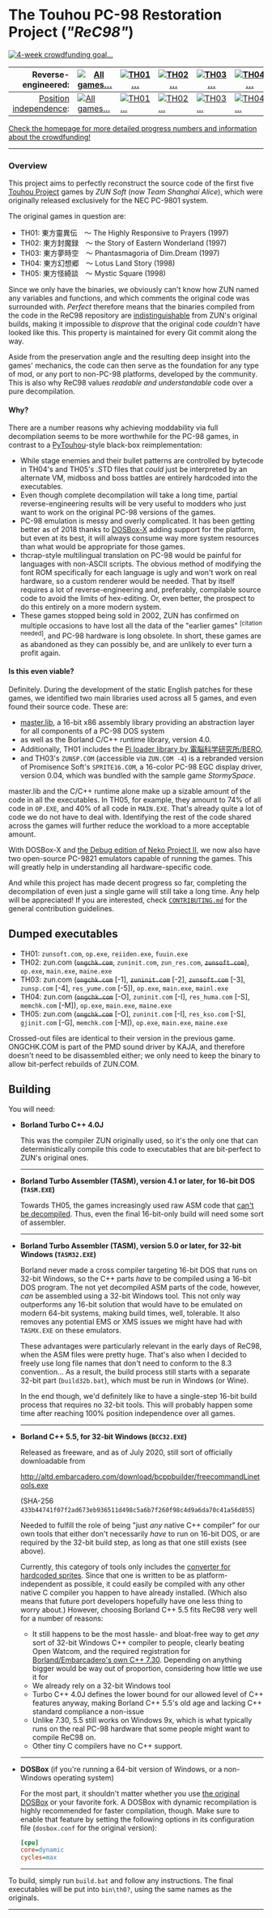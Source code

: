 # The Touhou PC-98 Restoration Project (*"ReC98"*)

[![4-week crowdfunding goal…](https://rec98.nmlgc.net/badge/cap)](https://rec98.nmlgc.net)

|    Reverse-engineered: | [![All games…](https://rec98.nmlgc.net/badge/re)][HP] | [![TH01…](https://rec98.nmlgc.net/badge/re/1)][HP] | [![TH02…](https://rec98.nmlgc.net/badge/re/2)][HP] | [![TH03…](https://rec98.nmlgc.net/badge/re/3)][HP] | [![TH04…](https://rec98.nmlgc.net/badge/re/4)][HP] | [![TH05…](https://rec98.nmlgc.net/badge/re/5)][HP] |
|-----------------------:|---|---|---|---|---|--|
| [Position independence]: | [![All games…](https://rec98.nmlgc.net/badge/pi)][HP] | [![TH01…](https://rec98.nmlgc.net/badge/pi/1)][HP] | [![TH02…](https://rec98.nmlgc.net/badge/pi/2)][HP] | [![TH03…](https://rec98.nmlgc.net/badge/pi/3)][HP] | [![TH04…](https://rec98.nmlgc.net/badge/pi/4)][HP] | [![TH05…](https://rec98.nmlgc.net/badge/pi/5)][HP] |

[Check the homepage for more detailed progress numbers and information about the crowdfunding!][HP]

[HP]: https://rec98.nmlgc.net
[Position independence]: https://rec98.nmlgc.net/faq#position-independence

----

### Overview

This project aims to perfectly reconstruct the source code of the first five [Touhou Project](http://en.wikipedia.org/wiki/Touhou_Project)  games by *ZUN Soft* (now *Team Shanghai Alice*), which were originally released exclusively for the NEC PC-9801 system.

The original games in question are:

* TH01: 東方靈異伝　～ The Highly Responsive to Prayers (1997)
* TH02: 東方封魔録　～ the Story of Eastern Wonderland (1997)
* TH03: 東方夢時空　～ Phantasmagoria of Dim.Dream (1997)
* TH04: 東方幻想郷　～ Lotus Land Story (1998)
* TH05: 東方怪綺談　～ Mystic Square (1998)

Since we only have the binaries, we obviously can't know how ZUN named any variables and functions, and which comments the original code was surrounded with. *Perfect* therefore means that the binaries compiled from the code in the ReC98 repository are [indistinguishable] from ZUN's original builds, making it impossible to *disprove* that the original code *couldn't* have looked like this. This property is maintained for every Git commit along the way.

Aside from the preservation angle and the resulting deep insight into the games' mechanics, the code can then serve as the foundation for any type of mod, or any port to non-PC-98 platforms, developed by the community. This is also why ReC98 values *readable and understandable* code over a pure decompilation.

#### Why?
There are a number reasons why achieving moddability via full decompilation seems to be more worthwhile for the PC-98 games, in contrast to a [PyTouhou](http://pytouhou.linkmauve.fr/)-style black-box reimplementation:

* While stage enemies and their bullet patterns are controlled by bytecode in TH04's and TH05's .STD files that *could* just be interpreted by an alternate VM, midboss and boss battles are entirely hardcoded into the executables.
* Even though complete decompilation will take a long time, partial reverse-engineering results will be very useful to modders who just want to work on the original PC-98 versions of the games.
* PC-98 emulation is messy and overly complicated. It has been getting better as of 2018 thanks to [DOSBox-X](https://github.com/joncampbell123/dosbox-x) adding support for the platform, but even at its best, it will always consume way more system resources than what would be appropriate for those games.
* thcrap-style multilingual translation on PC-98 would be painful for languages with non-ASCII scripts. The obvious method of modifying the font ROM specifically for each language is ugly and won't work on real hardware, so a custom renderer would be needed. That by itself requires a lot of reverse-engineering and, preferably, compilable source code to avoid the limits of hex-editing. Or, even better, the prospect to do this entirely on a more modern system.
* These games stopped being sold in 2002, ZUN has confirmed on multiple occasions to have lost all the data of the "earlier games" <sup>[citation needed]</sup>, and PC-98 hardware is long obsolete. In short, these games are as abandoned as they can possibly be, and are unlikely to ever turn a profit again.

#### Is this even viable?
Definitely. During the development of the static English patches for these games, we identified two main libraries used across all 5 games, and even found their source code. These are:

* [master.lib](http://www.koizuka.jp/~koizuka/master.lib/), a 16-bit x86 assembly library providing an abstraction layer for all components of a PC-98 DOS system
* as well as the Borland C/C++ runtime library, version 4.0.
* Additionally, TH01 includes the [Pi loader library by 電脳科学研究所/BERO](http://www.vector.co.jp/soft/dos/prog/se037608.html),
* and TH03's `ZUNSP.COM` (accessible via `ZUN.COM -4`) is a rebranded version of Promisence Soft's `SPRITE16.COM`, a 16-color PC-98 EGC display driver, version 0.04, which was bundled with the sample game *StormySpace*.

master.lib and the C/C++ runtime alone make up a sizable amount of the code in all the executables. In TH05, for example, they amount to 74% of all code in `OP.EXE`, and 40% of all code in `MAIN.EXE`. That's already quite a lot of code we do not have to deal with. Identifying the rest of the code shared across the games will further reduce the workload to a more acceptable amount.

With DOSBox-X and [the Debug edition of Neko Project II](https://github.com/nmlgc/np2debug), we now also have two open-source PC-9821 emulators capable of running the games. This will greatly help in understanding all hardware-specific code.

And while this project has made decent progress so far, completing the decompilation of even just a single game will still take a long time. Any help will be appreciated! If you are interested, check [`CONTRIBUTING.md`](CONTRIBUTING.md) for the general contribution guidelines.

## Dumped executables
* TH01: `zunsoft.com`, `op.exe`, `reiiden.exe`, `fuuin.exe`
* TH02: zun.com (<s>`ongchk.com`</s>, `zuninit.com`, `zun_res.com`, <s>`zunsoft.com`</s>), `op.exe`, `main.exe`, `maine.exe`
* TH03: zun.com (<s>`ongchk.com`</s> [-1], <s>`zuninit.com`</s> [-2], <s>`zunsoft.com`</s> [-3], `zunsp.com` [-4], `res_yume.com` [-5]), `op.exe`, `main.exe`, `mainl.exe`
* TH04: zun.com (<s>`ongchk.com`</s> [-O], `zuninit.com` [-I], `res_huma.com` [-S], `memchk.com` [-M]), `op.exe`, `main.exe`, `maine.exe`
* TH05: zun.com (<s>`ongchk.com`</s> [-O], `zuninit.com` [-I], `res_kso.com` [-S], `gjinit.com` [-G], `memchk.com` [-M]), `op.exe`, `main.exe`, `maine.exe`

Crossed-out files are identical to their version in the previous game. ONGCHK.COM is part of the PMD sound driver by KAJA, and therefore doesn't need to be disassembled either; we only need to keep the binary to allow bit-perfect rebuilds of ZUN.COM.

## Building
You will need:

* **Borland Turbo C++ 4.0J**

  This was the compiler ZUN originally used, so it's the only one that can deterministically compile this code to executables that are bit-perfect to ZUN's original ones.

  ----

* **Borland Turbo Assembler (TASM), version 4.1 or later, for 16-bit DOS (`TASM.EXE`)**

  Towards TH05, the games increasingly used raw ASM code that [can't be decompiled]. Thus, even the final 16-bit-only build will need some sort of assembler.

  ----

* **Borland Turbo Assembler (TASM), version 5.0 or later, for 32-bit Windows (`TASM32.EXE`)**

  Borland never made a cross compiler targeting 16-bit DOS that runs on 32-bit Windows, so the C++ parts *have* to be compiled using a 16-bit DOS program. The not yet decompiled ASM parts of the code, however, *can* be assembled using a 32-bit Windows tool. This not only way outperforms any 16-bit solution that would have to be emulated on modern 64-bit systems, making build times, well, tolerable. It also removes any potential EMS or XMS issues we might have had with `TASMX.EXE` on these emulators.

  These advantages were particularly relevant in the early days of ReC98, when the ASM files were pretty huge. That's also when I decided to freely use long file names that don't need to conform to the 8.3 convention… As a result, the build process still starts with a separate 32-bit part (`build32b.bat`), which must be run in Windows (or Wine).

  In the end though, we'd definitely like to have a single-step 16-bit build process that requires no 32-bit tools. This will probably happen some time after reaching 100% position independence over all games.

  ----

* **Borland C++ 5.5, for 32-bit Windows (`BCC32.EXE`)**

  Released as freeware, and as of July 2020, still sort of officially downloadable from

    http://altd.embarcadero.com/download/bcppbuilder/freecommandLinetools.exe

  (SHA-256 `433b44741f07f2ad673eb936511d498c5a6b7f260f98c4d9a6da70c41a56d855`)

  Needed to fulfill the role of being "just *any* native C++ compiler" for our own tools that either don't necessarily *have* to run on 16-bit DOS, or are required by the 32-bit build step, as long as that one still exists (see above).

  Currently, this category of tools only includes the [converter for hardcoded sprites]. Since that one is written to be as platform-independent as possible, it could easily be compiled with any other native C compiler you happen to have already installed. (Which also means that future port developers hopefully have one less thing to worry about.)
  However, choosing Borland C++ 5.5 fits ReC98 very well for a number of reasons:

  * It still happens to be the most hassle- and bloat-free way to get *any* sort of 32-bit Windows C++ compiler to people, clearly beating Open Watcom, and the required registration for [Borland/Embarcadero's own C++ 7.30]. Depending on anything bigger would be way out of proportion, considering how little we use it for
  * We already rely on a 32-bit Windows tool
  * Turbo C++ 4.0J defines the lower bound for our allowed level of C++ features anyway, making Borland C++ 5.5's old age and lacking C++ standard compliance a non-issue
  * Unlike 7.30, 5.5 still works on Windows 9x, which is what typically runs on the real PC-98 hardware that some people might want to compile ReC98 on.
  * Other tiny C compilers have no C++ support.

  ----

* **DOSBox** (if you're running a 64-bit version of Windows, or a non-Windows operating system)

  For the most part, it shouldn't matter whether you use [the original DOSBox](https://dosbox.com) or your favorite fork. A DOSBox with dynamic recompilation is highly recommended for faster compilation, though. Make sure to enable that feature by setting the following options in its configuration file (`dosbox.conf` for the original version):

  ```ini
  [cpu]
  core=dynamic
  cycles=max
  ```

  ----

To build, simply run `build.bat` and follow any instructions. The final executables will be put into `bin\th0?`, using the same names as the originals.

----

[indistinguishable]: https://github.com/nmlgc/mzdiff
[can't be decompiled]: Research/Borland%20C++%20decompilation.md#limits-of-decompilability
[converter for hardcoded sprites]: https://github.com/nmlgc/ReC98/issues/8
[Borland/Embarcadero's own C++ 7.30]: https://www.embarcadero.com/de/free-tools/ccompiler/free-download
